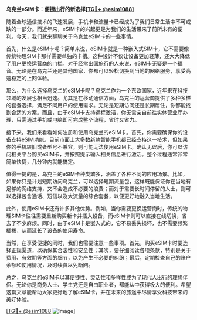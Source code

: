 **乌克兰eSIM卡：便捷出行的新选择[[TG💪+ @esim1088](https://t.me/s/esim1088)]**

随着全球通信技术的飞速发展，手机卡和流量卡已经成为了我们日常生活中不可或缺的一部分。而近年来，eSIM卡的兴起更是为我们的生活带来了前所未有的便利。今天，我们就来聊聊关于乌克兰eSIM卡的一些事情。

首先，什么是eSIM卡呢？简单来说，eSIM卡就是一种嵌入式SIM卡，它不需要像传统物理SIM卡那样需要单独的卡槽。这种设计不仅让设备更加轻薄，还大大降低了用户更换运营商的门槛。对于经常出国旅行的人来说，eSIM卡无疑是一个福音。无论是在乌克兰还是其他国家，你都可以轻松切换到当地的网络服务，享受高速稳定的上网体验。

那么，为什么选择乌克兰的eSIM卡呢？乌克兰作为一个东欧国家，近年来在科技领域的发展也相当迅速。尤其是在移动通信方面，乌克兰的运营商提供了多种多样的套餐选择，满足不同用户的使用需求。无论是短期访问还是长期居住，你都能找到合适的方案。而且，由于eSIM卡支持远程激活，你无需亲自前往实体营业厅办理，只需通过手机或电脑即可完成整个流程，省时又省力。

接下来，我们来看看如何注册和使用乌克兰的eSIM卡。首先，你需要确保你的设备支持eSIM功能。目前市面上大多数新款智能手机都已经支持这一技术，但如果你的手机较旧或者型号不兼容，则可能无法使用eSIM卡。确认无误后，你可以访问相关平台购买eSIM卡，并按照提示输入相关信息进行激活。整个过程通常非常简单快捷，几分钟内就能搞定。

值得一提的是，乌克兰的eSIM卡种类繁多，涵盖了各种不同的应用场景。比如，如果你只是计划短期访问乌克兰，可以选择短期流量包，这样既能保证你在当地有足够的网络支持，又不会造成不必要的浪费；而对于需要长时间停留的人士，则可以选择包含通话、短信以及大流量的综合套餐，以便更好地融入当地生活。

此外，使用eSIM卡还有许多其他优势。例如，当你需要更换运营商时，传统的物理SIM卡往往需要重新购买新卡并插入设备，而eSIM卡则可以直接在线切换，省去了不少麻烦。同时，由于eSIM卡是嵌入式的，它不易丢失损坏，也不需要频繁插拔，从而延长了设备的使用寿命。

当然，在享受便捷的同时，我们也需要注意一些事项。首先，购买eSIM卡时要选择正规渠道，以确保其合法性和安全性；其次，要仔细阅读各项条款，特别是关于费用、有效期等方面的细节，以免产生不必要的纠纷；最后，定期检查自己的账户余额和使用情况，及时续费以免断网。

总之，乌克兰的eSIM卡以其便捷性、灵活性和多样性成为了现代人出行的理想伴侣。无论你是商务人士、学生党还是自由职业者，都能从中获得极大的便利。希望这篇文章能帮助大家更好地了解eSIM卡，并在未来的旅途中尽情享受科技带来的美好体验。

[[TG💪+ @esim1088](https://t.me/s/esim1088) ![Image](https://i.postimg.cc/4NQfJmqS/Snipaste-2025-05-13-00-14-12.png)]
